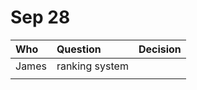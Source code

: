 # Sep 28

| Who | Question | Decision |
| :--- | :--- | :--- |
| James | ranking system |  |
|  |  |  |

